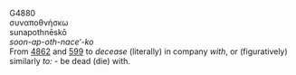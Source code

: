 <body>
  <p>G4880<br>  συναποθνήσκω  <br> sunapothnēskō  <br><i>soon-ap-oth-nace‘-ko </i><br>From <a href="g4862.htm">4862</a> and <a href="g0599.htm">599</a>  to <i>decease</i> (literally) in company <i>with</i>, or (figuratively) similarly <i>to:</i> - be dead (die) with.<br></p>
 </body>